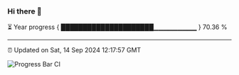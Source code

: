 ### Hi there 👋

⏳ Year progress { █████████████████████▁▁▁▁▁▁▁▁▁ } 70.36 %

---

⏰ Updated on Sat, 14 Sep 2024 12:17:57 GMT

![Progress Bar CI](https://github.com/code-lakshay/GitHub-Actions-Demo/workflows/Progress%20Bar%20CI/badge.svg)
